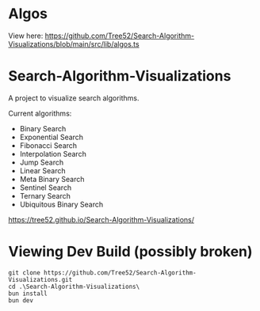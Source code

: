# Algos

View here: https://github.com/Tree52/Search-Algorithm-Visualizations/blob/main/src/lib/algos.ts

# Search-Algorithm-Visualizations

A project to visualize search algorithms.

Current algorithms:

- Binary Search
- Exponential Search
- Fibonacci Search
- Interpolation Search
- Jump Search
- Linear Search
- Meta Binary Search
- Sentinel Search
- Ternary Search
- Ubiquitous Binary Search

https://tree52.github.io/Search-Algorithm-Visualizations/

# Viewing Dev Build (possibly broken)

```
git clone https://github.com/Tree52/Search-Algorithm-Visualizations.git
cd .\Search-Algorithm-Visualizations\
bun install
bun dev
```